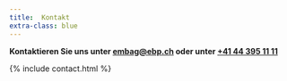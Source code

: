 ```yaml
---
title:  Kontakt
extra-class: blue
---
```


**Kontaktieren Sie uns unter [embag@ebp.ch](mailto:embag@ebp.ch) oder unter [+41 44 395 11 11](tel:+41443951111)**

{% include contact.html %}

